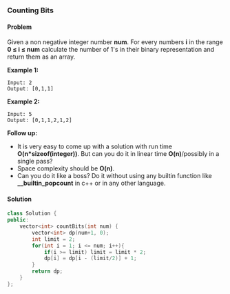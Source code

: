 ###  Counting Bits

#### Problem

Given a non negative integer number **num**. For every numbers **i** in the range **0 ≤ i ≤ num** calculate the number of 1's in their binary representation and return them as an array.

**Example 1:**

```
Input: 2
Output: [0,1,1]
```

**Example 2:**

```
Input: 5
Output: [0,1,1,2,1,2]
```

**Follow up:**

- It is very easy to come up with a solution with run time **O(n\*sizeof(integer))**. But can you do it in linear time **O(n)**/possibly in a single pass?
- Space complexity should be **O(n)**.
- Can you do it like a boss? Do it without using any builtin function like **__builtin_popcount** in c++ or in any other language.

#### Solution

```c++
class Solution {
public:
    vector<int> countBits(int num) {
        vector<int> dp(num+1, 0);
        int limit = 2;
        for(int i = 1; i <= num; i++){
            if(i >= limit) limit = limit * 2;
            dp[i] = dp[i - (limit/2)] + 1;
        }
        return dp;
    }
};
```

